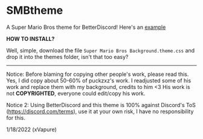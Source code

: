 # SMBtheme
A Super Mario Bros theme for BetterDiscord! Here's an [example](https://github.com/xVapure/smbtheme/blob/main/example.png)

**HOW TO INSTALL?**

Well, simple, download the file `Super Mario Bros Background.theme.css` and drop it into the themes folder, isn't that too easy?

--------------------------------------------------------------------------------------------------------------------------------------------------------------------------------

Notice: Before blaming for copying other people's work, please read this. Yes, I did copy about 50-60% of puckzxz's work. I readjusted some of his work and replace them with my background, credits to him <3 His work is not **COPYRIGHTED**, everyone could edit/copy his work.

Notice 2: Using BetterDiscord and this theme is 100% against Discord's ToS (https://discord.com/terms), use it at your own risk, I have no responsibility for this.

1/18/2022 (xVapure)
